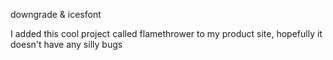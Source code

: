 downgrade & icesfont

I added this cool project called flamethrower to my product site, hopefully it doesn't have any silly bugs

